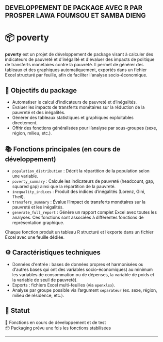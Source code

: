 ## DEVELOPPEMENT DE PACKAGE AVEC R PAR PROSPER LAWA FOUMSOU ET SAMBA DIENG
# 📦 poverty

**poverty** est un projet de développement de package visant à calculer des indicateurs de pauvreté et d'inégalité et d'évaluer des impacts de politique de transferts monétaires contre la pauvreté. Il permet de générer des tableaux et des graphiques automatiquement, exportés dans un fichier Excel structuré par feuille, afin de faciliter l'analyse socio-économique.

## 🚀 Objectifs du package

- Automatiser le calcul d’indicateurs de pauvreté et d’inégalités.
- Evaluer les impacts de transferts monétaires sur la réduction de la pauvreté et des inégalités.
- Générer des tableaux statistiques et graphiques exploitables directement.
- Offrir des fonctions généralisées pour l’analyse par sous-groupes (sexe, région, milieu, etc.).


## 📚 Fonctions principales (en cours de développement)

- `population_distribution` : Décrit la répartition de la population selon une variable.
- `poverty_summary` : Calcule les indicateurs de pauvreté (headcount, gap, squared gap) ainsi que la répartition de la pauvreté.
- `inequality_indices` : Produit des indices d’inégalités (Lorenz, Gini, Theil).
- `transfers_summary` : Évalue l’impact de transferts monétaires sur la pauvreté et les inégalités.
- `generate_full_report` : Génère un rapport complet Excel avec toutes les analyses.
Ces fonctions sont associées à différentes fonctions de représentation graphique.

Chaque fonction produit un tableau R structuré et l’exporte dans un fichier Excel avec une feuille dédiée.

## ⚙️ Caractéristiques techniques

- Données d'entrée : bases de données propres et harmonisées ou d'autres bases qui ont des variables socio-économiques( au minimum les variables de consommation ou de dépenses, la variable de poids et la variable de seuil de pauvreté).
- Exports : fichiers Excel multi-feuilles (via `openxlsx`).
- Analyse par groupe possible via l’argument `separateur` (ex. sexe, région, milieu de résidence, etc.).

## 📌 Statut

🔧 Fonctions en cours de développement et de test  
📦 Packaging prévu une fois les fonctions stabilisées



---

